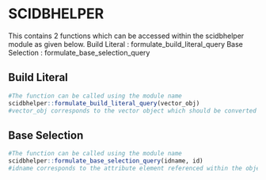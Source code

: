 # SCIDBHELPER

This contains 2 functions which can be accessed within the scidbhelper module as given below.
Build Literal : formulate_build_literal_query
Base Selection : formulate_base_selection_query

## Build Literal
```R
#The function can be called using the module name
scidbhelper::formulate_build_literal_query(vector_obj)
#vector_obj corresponds to the vector object which should be converted into the query.
```

## Base Selection
```R
#The function can be called using the module name
scidbhelper::formulate_base_selection_query(idname, id)
#idname corresponds to the attribute element referenced within the object array
```
